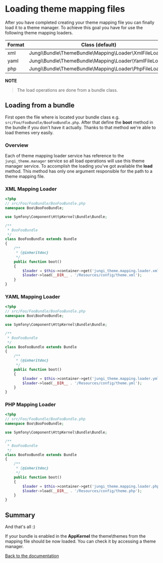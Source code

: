Loading theme mapping files
===========================

After you have completed creating your theme mapping file you can finally load it to a theme manager. To achieve this goal
you have for use the following theme mapping loaders.

Format | Class (default) | Service
---- | --------------- | -------
xml | Jungi\Bundle\ThemeBundle\Mapping\Loader\XmlFileLoader | jungi_theme.mapping.loader.xml
yaml | Jungi\Bundle\ThemeBundle\Mapping\Loader\YamlFileLoader | jungi_theme.mapping.loader.yml
php | Jungi\Bundle\ThemeBundle\Mapping\Loader\PhpFileLoader | jungi_theme.mapping.loader.php

**NOTE**

> The load operations are done from a bundle class.

Loading from a bundle
---------------------

First open the file where is located your bundle class e.g. `src/Foo/FooBundle/BooFooBundle.php`. After that define
the **boot** method in the bundle if you don't have it actually. Thanks to that method we're able to load themes very
easily.

### Overview

Each of theme mapping loader service has reference to the `jungi_theme.manager` service so all load operations will
use this theme manager service. To accomplish the loading you've got available the **load** method. This method has only
one argument responsible for the path to a theme mapping file.

### XML Mapping Loader

```php
<?php
// src/Foo/FooBundle/BooFooBundle.php
namespace Boo\BooFooBundle;

use Symfony\Component\HttpKernel\Bundle\Bundle;

/**
 * BooFooBundle
 */
class BooFooBundle extends Bundle
{
	/**
	 * {@inheritdoc}
	 */
	public function boot()
	{
	    $loader = $this->container->get('jungi_theme.mapping.loader.xml');
	    $loader->load(__DIR__ . '/Resources/config/theme.xml');
	}
}
```

### YAML Mapping Loader

```php
<?php
// src/Foo/FooBundle/BooFooBundle.php
namespace Boo\BooFooBundle;

use Symfony\Component\HttpKernel\Bundle\Bundle;

/**
 * BooFooBundle
 */
class BooFooBundle extends Bundle
{
	/**
	 * {@inheritdoc}
	 */
	public function boot()
	{
	    $loader = $this->container->get('jungi_theme.mapping.loader.yml');
	    $loader->load(__DIR__ . '/Resources/config/theme.yml');
	}
}
```

### PHP Mapping Loader

```php
<?php
// src/Foo/FooBundle/BooFooBundle.php
namespace Boo\BooFooBundle;

use Symfony\Component\HttpKernel\Bundle\Bundle;

/**
 * BooFooBundle
 */
class BooFooBundle extends Bundle
{
	/**
	 * {@inheritdoc}
	 */
	public function boot()
	{
	    $loader = $this->container->get('jungi_theme.mapping.loader.php');
	    $loader->load(__DIR__ . '/Resources/config/theme.php');
	}
}
```

Summary
-------

And that's all :)

If your bundle is enabled in the **AppKernel** the theme\themes from the mapping file should be now loaded. You can check
it by accessing a theme manager.

[Back to the documentation](https://github.com/piku235/JungiThemeBundle/blob/master/Resources/doc/index.md)